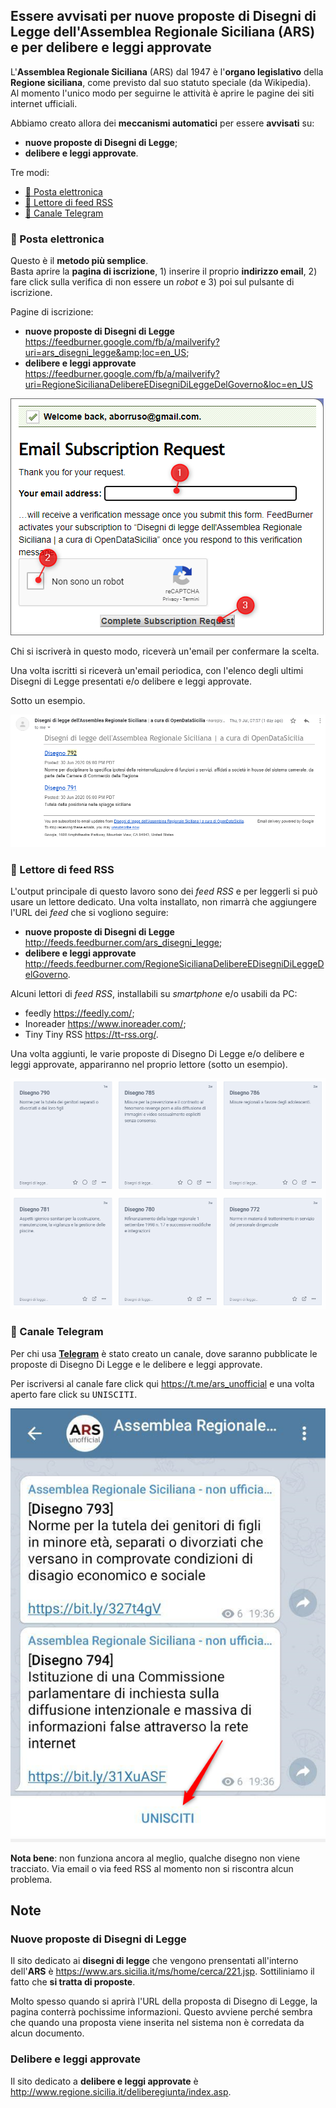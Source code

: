 ## Essere avvisati per nuove proposte di Disegni di Legge dell'Assemblea Regionale Siciliana (ARS) e per delibere e leggi approvate

L'**Assemblea Regionale Siciliana** (ARS) dal 1947 è l'**organo legislativo** della **Regione siciliana**, come previsto dal suo statuto speciale (da Wikipedia).<br>
Al momento l'unico modo per seguirne le attività è aprire le pagine dei siti internet ufficiali.

Abbiamo creato allora dei **meccanismi automatici** per essere **avvisati** su:

- **nuove proposte di Disegni di Legge**;
- **delibere e leggi approvate**.

Tre modi:

  - [📧 Posta elettronica](#-posta-elettronica)
  - [📰 Lettore di feed RSS](#-lettore-di-feed-rss)
  - [💬 Canale Telegram](#-canale-telegram)

### 📧 Posta elettronica

Questo è il **metodo più semplice**.
<br>Basta aprire la **pagina di iscrizione**, 1) inserire il proprio **indirizzo email**, 2) fare click sulla verifica di non essere un *robot* e 3) poi sul pulsante di iscrizione.

Pagine di iscrizione:

- **nuove proposte di Disegni di Legge** <https://feedburner.google.com/fb/a/mailverify?uri=ars_disegni_legge&amp;loc=en_US>;
- **delibere e leggi approvate** <https://feedburner.google.com/fb/a/mailverify?uri=RegioneSicilianaDelibereEDisegniDiLeggeDelGoverno&loc=en_US>

[![](./imgs/iscrizioneEmail.png)](https://feedburner.google.com/fb/a/mailverify?uri=ars_disegni_legge&amp;loc=en_US)

Chi si iscriverà in questo modo, riceverà un'email per confermare la scelta.

Una volta iscritti si riceverà un'email periodica, con l'elenco degli ultimi Disegni di Legge presentati e/o delibere e leggi approvate.

Sotto un esempio.

[![](imgs/emailEsempio.png)](https://feedburner.google.com/fb/a/mailverify?uri=ars_disegni_legge&amp;loc=en_US)

### 📰 Lettore di feed RSS

L'output principale di questo lavoro sono dei *feed RSS* e per leggerli si può usare un lettore dedicato. Una volta installato, non rimarrà che aggiungere l'URL dei *feed* che si vogliono seguire:

- **nuove proposte di Disegni di Legge** <http://feeds.feedburner.com/ars_disegni_legge>;
- **delibere e leggi approvate** <http://feeds.feedburner.com/RegioneSicilianaDelibereEDisegniDiLeggeDelGoverno>.

Alcuni lettori di *feed RSS*, installabili su *smartphone* e/o usabili da PC:

- feedly <https://feedly.com/>;
- Inoreader <https://www.inoreader.com/>;
- Tiny Tiny RSS <https://tt-rss.org/>.

Una volta aggiunti, le varie proposte di Disegno Di Legge e/o delibere e leggi approvate, appariranno nel proprio lettore (sotto un esempio).

![](./imgs/rssReader.png)

### 💬 Canale Telegram

Per chi usa [**Telegram**](https://telegram.org/) è stato creato un canale, dove saranno pubblicate le proposte di Disegno Di Legge e le delibere e leggi approvate.

Per iscriversi al canale fare click qui <https://t.me/ars_unofficial> e una volta aperto fare click su <kbd>UNISCITI</kbd>.

[![](imgs/iscrivitiCanaleFreccia.png)](https://t.me/ars_unofficial)

**Nota bene**: non funziona ancora al meglio, qualche disegno non viene tracciato. Via email o via feed RSS al momento non si riscontra alcun problema.

## Note

### Nuove proposte di Disegni di Legge

Il sito dedicato ai **disegni di legge** che vengono prensentati all'interno dell'**ARS** è <https://www.ars.sicilia.it/ms/home/cerca/221.jsp>. Sottiliniamo il fatto che **si tratta di proposte**.

Molto spesso quando si aprirà l'URL della proposta di Disegno di Legge, la pagina conterrà pochissime informazioni. Questo avviene perché sembra che quando una proposta viene inserita nel sistema non è corredata da alcun documento.

### Delibere e leggi approvate

Il sito dedicato a **delibere e leggi approvate** è <http://www.regione.sicilia.it/deliberegiunta/index.asp>.
